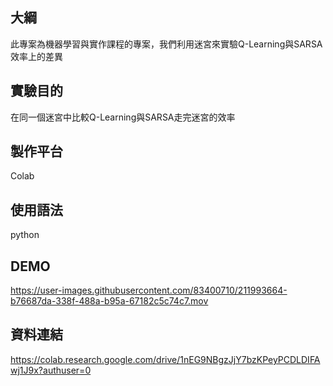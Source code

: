 大綱
---
此專案為機器學習與實作課程的專案，我們利用迷宮來實驗Q-Learning與SARSA效率上的差異

實驗目的
---
在同一個迷宮中比較Q-Learning與SARSA走完迷宮的效率

製作平台
---
Colab

使用語法
---
python

DEMO
---





https://user-images.githubusercontent.com/83400710/211993664-b76687da-338f-488a-b95a-67182c5c74c7.mov




資料連結
---
https://colab.research.google.com/drive/1nEG9NBgzJjY7bzKPeyPCDLDIFAwj1J9x?authuser=0
